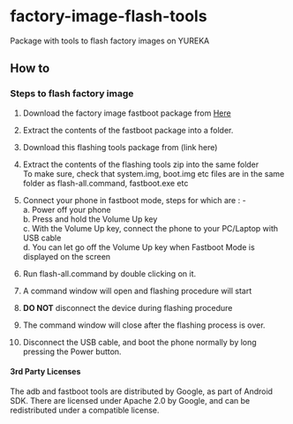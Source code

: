 # factory-image-flash-tools
Package with tools to flash factory images on YUREKA

## How to
### Steps to flash factory image
 1. Download the factory image fastboot package from [Here](http://builds.cyngn.com/factory/tomato/cm-11.0-XNPH52O-tomato-signed-fastboot.zip)

 2. Extract the contents of the fastboot package into a folder.

 3. Download this flashing tools package from (link here)

 4. Extract the contents of the flashing tools zip into the same folder    
    To make sure, check that system.img, boot.img etc files are in the same
    folder as flash-all.command, fastboot.exe etc  

 5. Connect your phone in fastboot mode, steps for which are : -   
  a. Power off your phone    
  b. Press and hold the Volume Up key    
  c. With the Volume Up key, connect the phone to your PC/Laptop with USB cable   
  d. You can let go off the Volume Up key when Fastboot Mode is displayed on the screen    

 6. Run flash-all.command by double clicking on it.  

 7. A command window will open and flashing procedure will start  

 8. <b>DO NOT</b> disconnect the device during flashing procedure

 9. The command window will close after the flashing process is over.

 10. Disconnect the USB cable, and boot the phone normally by long pressing the Power button.    

#### 3rd Party Licenses

The adb and fastboot tools are distributed by Google, as part of Android SDK. 
There are licensed under Apache 2.0 by Google, and can be redistributed under 
a compatible license. 
